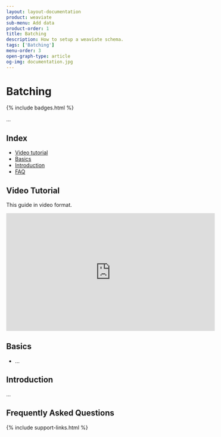```yaml
---
layout: layout-documentation
product: weaviate
sub-menu: Add data
product-order: 1
title: Batching
description: How to setup a weaviate schema.
tags: ['Batching']
menu-order: 3
open-graph-type: article
og-img: documentation.jpg
---
```


# Batching

{% include badges.html %}

...

## Index

- [Video tutorial](#video-tutorial)
- [Basics](#basics)
- [Introduction](#introduction)
- [FAQ](#frequently-asked-questions)

## Video Tutorial

This guide in video format.

<p><iframe width="560" height="315" src="https://www.youtube.com/embed/xxRl5lATkuo" frameborder="0" allow="accelerometer; autoplay; encrypted-media; gyroscope; picture-in-picture" allowfullscreen></iframe></p>

## Basics

- ...

## Introduction

...

## Frequently Asked Questions

{% include support-links.html %}